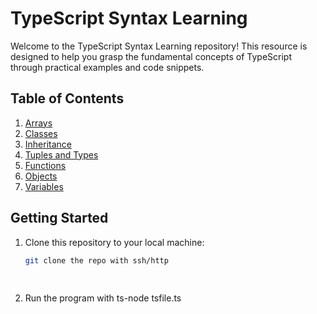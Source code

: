 # TypeScript Syntax Learning

Welcome to the TypeScript Syntax Learning repository! This resource is designed to help you grasp the fundamental concepts of TypeScript through practical examples and code snippets.

## Table of Contents

1. [Arrays](./arrays.ts)
2. [Classes](./classes.ts)
3. [Inheritance](./inheritance.ts)
4. [Tuples and Types](./tuples.ts)
5. [Functions](./annotations/functions.ts)
6. [Objects](./annotations/objects.ts)
7. [Variables](./annotations/variables.ts)

## Getting Started

1. Clone this repository to your local machine:

   ```bash
   git clone the repo with ssh/http
  
  
2. Run the program with ts-node tsfile.ts

